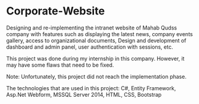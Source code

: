 # Corporate-Website

Designing and re-implementing the intranet website of Mahab Qudss company with features such as displaying the latest news, company events gallery, access to organizational documents, Design and development of dashboard and admin panel, user authentication with sessions, etc.

This project was done during my internship in this company. However, it may have some flaws that need to be fixed.

Note: Unfortunately, this project did not reach the implementation phase.

The technologies that are used in this project: C#, Entity Framework, Asp.﻿Net Webform, MSSQL Server 2014, HTML, CSS, Bootstrap
